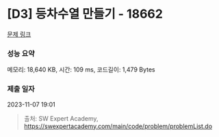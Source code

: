 # [D3] 등차수열 만들기 - 18662 

[문제 링크](https://swexpertacademy.com/main/code/problem/problemDetail.do?contestProbId=AYo-e9EKmGoDFAQI) 

### 성능 요약

메모리: 18,640 KB, 시간: 109 ms, 코드길이: 1,479 Bytes

### 제출 일자

2023-11-07 19:01



> 출처: SW Expert Academy, https://swexpertacademy.com/main/code/problem/problemList.do